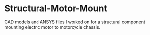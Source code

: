 # Structural-Motor-Mount
CAD models and ANSYS files I worked on for a structural component mounting electric motor to motorcycle chassis. 
